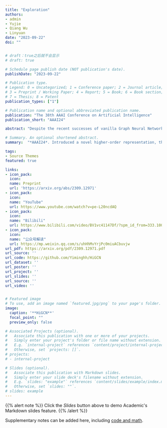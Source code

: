 ```yaml
---
title: "Exploration"
authors:
- admin
- Yujie
- Qiang Wu
- Linyuan
date: "2023-09-22"
doi: ""


# draft：true之后就不会显示
# draft: true

# Schedule page publish date (NOT publication's date).
publishDate: "2023-09-22"

# Publication type.
# Legend: 0 = Uncategorized; 1 = Conference paper; 2 = Journal article;
# 3 = Preprint / Working Paper; 4 = Report; 5 = Book; 6 = Book section;
# 7 = Thesis; 8 = Patent
publication_types: ["1"]

# Publication name and optional abbreviated publication name.
publication: "The 38th AAAI Conference on Artificial Intelligence"
publication_short: "AAAI24"

abstract: "Despite the recent successes of vanilla Graph Neural Networks (GNNs) on many tasks, their foundation on pairwise interaction networks inherently limits their capacity to discern latent higher-order interactions in complex systems. To bridge this capability gap, we propose a novel approach exploiting the rich mathematical theory of simplicial complexes (SCs) - a robust tool for modeling higher-order interactions. Current SC-based GNNs are burdened by high complexity and rigidity, and quantifying higher-order interaction strengths remains challenging. Innovatively, we present a higher-order Flower-Petals (FP) model, incorporating FP Laplacians into SCs. Further, we introduce a Higher-order Graph Convolutional Network (HiGCN) grounded in FP Laplacians, capable of discerning intrinsic features across varying topological scales. By employing learnable graph filters, a parameter group within each FP Laplacian domain, we can identify diverse patterns where the filters' weights serve as a quantifiable measure of higher-order interaction strengths. The theoretical underpinnings of HiGCN's advanced expressiveness are rigorously demonstrated. Additionally, our empirical investigations reveal that the proposed model accomplishes state-of-the-art (SOTA) performance on a range of graph tasks and provides a scalable and flexible solution to explore higher-order interactions in graphs."

# Summary. An optional shortened abstract.
summary:  "*AAAI24*. Introduced a novel higher-order representation, the flower-petals (FP) model, and higher-order graph convolutional network (HiGCN), which achieves SOTA in various tasks and quantifies higher-order strength. "

tags:
- Source Themes
featured: true

links:
- icon_pack: 
  icon: 
  name: Preprint
  url: 'https://arxiv.org/abs/2309.12971'
- icon_pack: 
  icon: 
  name: "YouTube"
  url: https://www.youtube.com/watch?v=pe-L20ncdAQ
- icon_pack: 
  icon: 
  name: "Bilibili"
  url: https://www.bilibili.com/video/BV1vc41147Df/?spm_id_from=333.1007.top_right_bar_window_default_collection.content.click&vd_source=e060cbe71c18d308e963782a155bf798
- icon_pack: 
  icon: 
  name: "公众号解读"
  url: https://mp.weixin.qq.com/s/uhHhMvYrjPc0miuACbuvjw
url_pdf: https://arxiv.org/pdf/2309.12971.pdf
url_source: ''
url_code: https://github.com/Yiminghh/HiGCN
url_dataset: ''
url_poster: ''
url_project: ''
url_slides: ''
url_source: ''
url_video: ''


# Featured image
# To use, add an image named `featured.jpg/png` to your page's folder. 
image:
  caption: '**HiGCN**'
  focal_point: ""
  preview_only: false

# Associated Projects (optional).
#   Associate this publication with one or more of your projects.
#   Simply enter your project's folder or file name without extension.
#   E.g. `internal-project` references `content/project/internal-project/index.md`.
#   Otherwise, set `projects: []`.
# projects:
# - internal-project

# Slides (optional).
#   Associate this publication with Markdown slides.
#   Simply enter your slide deck's filename without extension.
#   E.g. `slides: "example"` references `content/slides/example/index.md`.
#   Otherwise, set `slides: ""`.
# slides: example
---
```


{{% alert note %}}
Click the *Slides* button above to demo Academic's Markdown slides feature.
{{% /alert %}}

Supplementary notes can be added here, including [code and math](xx).
